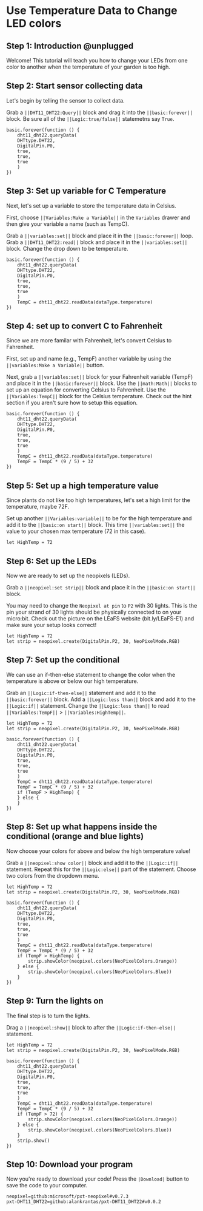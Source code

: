 # Use Temperature Data to Change LED colors

## Step 1: Introduction @unplugged

Welcome! This tutorial will teach you how to change your LEDs from one color to another when the temperature of your garden is too high.

## Step 2: Start sensor collecting data

Let's begin by telling the sensor to collect data. 

Grab a ``||DHT11_DHT22:Query||`` block and drag it into the ``||basic:forever||`` block.  Be sure all of the ``||Logic:true/false||`` statemetns say `True`.

``` blocks
basic.forever(function () {
    dht11_dht22.queryData(
    DHTtype.DHT22,
    DigitalPin.P0,
    true,
    true,
    true
    )
})
```
## Step 3: Set up variable for C Temperature

Next, let's set up a variable to store the temperature data in Celsius.

First, choose ``||Variables:Make a Variable||`` in the `Variables` drawer and then give your variable a name (such as TempC). 

Grab a ``||variables:set||`` block and place it in the ``||basic:forever||`` loop. Grab a ``||DHT11_DHT22:read||`` block and place it in the ``||variables:set||`` block. Change the drop down to be temperature.

``` blocks
basic.forever(function () {
    dht11_dht22.queryData(
    DHTtype.DHT22,
    DigitalPin.P0,
    true,
    true,
    true
    )
    TempC = dht11_dht22.readData(dataType.temperature)
})
```

## Step 4: set up to convert C to Fahrenheit

Since we are more familar with Fahrenheit, let's convert Celsius to Fahrenheit.

First, set up and name (e.g., TempF) another variable by using the ``||variables:Make a Variable||`` button.

Next, grab a ``||variables:set||`` block for your Fahrenheit variable (TempF) and place it in the ``||basic:forever||`` block. Use the ``||math:Math||`` blocks to set up an equation for converting Celsius to Fahrenheit. Use the ``||Variables:TempC||`` block for the Celsius temperature. Check out the hint section if you aren't sure how to setup this equation.

``` blocks
basic.forever(function () {
    dht11_dht22.queryData(
    DHTtype.DHT22,
    DigitalPin.P0,
    true,
    true,
    true
    )
    TempC = dht11_dht22.readData(dataType.temperature)
    TempF = TempC * (9 / 5) + 32
})
```
## Step 5: Set up a high temperature value

Since plants do not like too high temperatures, let's set a high limit for the temperature, maybe 72F.

Set up another ``||Variables:variable||`` to be for the high temperature and add it to the ``||basic:on start||`` block. This time ``||variables:set||`` the value to your chosen max temperature (72 in this case).

``` blocks
let HighTemp = 72
```

## Step 6: Set up the LEDs

Now we are ready to set up the neopixels (LEDs).

Grab a ``||neopixel:set strip||`` block and place it in the ``||basic:on start||`` block.

You may need to change the `Neopixel at pin` to `P2` with 30 lights. This is the pin your strand of 30 lights should be physically connected to on your micro:bit. Check out the picture on the LEaFS website (bit.ly/LEaFS-E1) and make sure your setup looks correct!

``` blocks
let HighTemp = 72
let strip = neopixel.create(DigitalPin.P2, 30, NeoPixelMode.RGB)
```

## Step 7: Set up the conditional

We can use an if-then-else statement to change the color when the temperature is above or below our high temperature.

Grab an ``||Logic:if-then-else||`` statement and add it to the ``||basic:forever||`` block. Add a ``||Logic:less than||`` block and add it to the ``||Logic:if||`` statement. Change the ``||Logic:less than||`` to read ``||Variables:TempF||`` > ``||Variables:HighTemp||``.

``` blocks
let HighTemp = 72
let strip = neopixel.create(DigitalPin.P2, 30, NeoPixelMode.RGB)

basic.forever(function () {
    dht11_dht22.queryData(
    DHTtype.DHT22,
    DigitalPin.P0,
    true,
    true,
    true
    )
    TempC = dht11_dht22.readData(dataType.temperature)
    TempF = TempC * (9 / 5) + 32
    if (TempF > HighTemp) {
    } else {
    }
})
```

## Step 8: Set up what happens inside the conditional (orange and blue lights)

Now choose your colors for above and below the high temperature value!

Grab a ``||neopixel:show color||`` block and add it to the ``||Logic:if||`` statement. Repeat this for the ``||Logic:else||`` part of the statement. Choose two colors from the dropdown menu.

``` blocks
let HighTemp = 72
let strip = neopixel.create(DigitalPin.P2, 30, NeoPixelMode.RGB)

basic.forever(function () {
    dht11_dht22.queryData(
    DHTtype.DHT22,
    DigitalPin.P0,
    true,
    true,
    true
    )
    TempC = dht11_dht22.readData(dataType.temperature)
    TempF = TempC * (9 / 5) + 32
    if (TempF > HighTemp) {
        strip.showColor(neopixel.colors(NeoPixelColors.Orange))
    } else {
        strip.showColor(neopixel.colors(NeoPixelColors.Blue))
    }
})
```
## Step 9: Turn the lights on

The final step is to turn the lights.

Drag a ``||neopixel:show||`` block to after the ``||Logic:if-then-else||`` statement.

``` blocks
let HighTemp = 72
let strip = neopixel.create(DigitalPin.P2, 30, NeoPixelMode.RGB)

basic.forever(function () {
    dht11_dht22.queryData(
    DHTtype.DHT22,
    DigitalPin.P0,
    true,
    true,
    true
    )
    TempC = dht11_dht22.readData(dataType.temperature)
    TempF = TempC * (9 / 5) + 32
    if (TempF > 72) {
        strip.showColor(neopixel.colors(NeoPixelColors.Orange))
    } else {
        strip.showColor(neopixel.colors(NeoPixelColors.Blue))
    }
    strip.show()
})
```

## Step 10: Download your program

Now you're ready to download your code! Press the ``|Download|`` button to save the code to your computer.


``` package
neopixel=github:microsoft/pxt-neopixel#v0.7.3
pxt-DHT11_DHT22=github:alankrantas/pxt-DHT11_DHT22#v0.0.2
```
